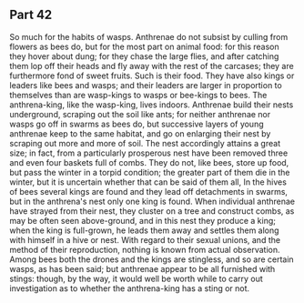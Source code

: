 ## Part 42

So much for the habits of wasps.
Anthrenae do not subsist by culling from flowers as bees do, but for the most part on animal food: for this reason they hover about dung; for they chase the large flies, and after catching them lop off their heads and fly away with the rest of the carcases; they are furthermore fond of sweet fruits.
Such is their food.
They have also kings or leaders like bees and wasps; and their leaders are larger in proportion to themselves than are wasp-kings to wasps or bee-kings to bees.
The anthrena-king, like the wasp-king, lives indoors.
Anthrenae build their nests underground, scraping out the soil like ants; for neither anthrenae nor wasps go off in swarms as bees do, but successive layers of young anthrenae keep to the same habitat, and go on enlarging their nest by scraping out more and more of soil.
The nest accordingly attains a great size; in fact, from a particularly prosperous nest have been removed three and even four baskets full of combs.
They do not, like bees, store up food, but pass the winter in a torpid condition; the greater part of them die in the winter, but it is uncertain whether that can be said of them all, In the hives of bees several kings are found and they lead off detachments in swarms, but in the anthrena's nest only one king is found.
When individual anthrenae have strayed from their nest, they cluster on a tree and construct combs, as may be often seen above-ground, and in this nest they produce a king; when the king is full-grown, he leads them away and settles them along with himself in a hive or nest.
With regard to their sexual unions, and the method of their reproduction, nothing is known from actual observation.
Among bees both the drones and the kings are stingless, and so are certain wasps, as has been said; but anthrenae appear to be all furnished with stings: though, by the way, it would well be worth while to carry out investigation as to whether the anthrena-king has a sting or not.

